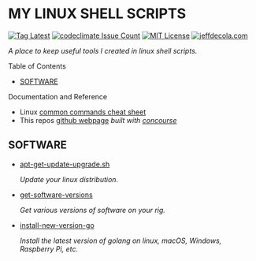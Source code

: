 # MY LINUX SHELL SCRIPTS

[![Tag Latest](https://badgen.net/github/tag/JeffDeCola/my-linux-shell-scripts)](https://github.com/JeffDeCola/my-linux-shell-scripts/tags)
[![codeclimate Issue Count](https://codeclimate.com/github/JeffDeCola/my-linux-shell-scripts/badges/issue_count.svg)](https://codeclimate.com/github/JeffDeCola/my-linux-shell-scripts/issues)
[![MIT License](http://img.shields.io/:license-mit-blue.svg)](http://jeffdecola.mit-license.org)
[![jeffdecola.com](https://img.shields.io/badge/website-jeffdecola.com-blue)](https://jeffdecola.com)

_A place to keep useful tools I created in linux shell scripts._

Table of Contents

* [SOFTWARE](https://github.com/JeffDeCola/my-linux-shell-scripts#software)

Documentation and Reference

* Linux
  [common commands cheat sheet](https://github.com/JeffDeCola/my-cheat-sheets/tree/master/software/development/operating-systems/linux/common-commands-cheat-sheet)
* This repos
  [github webpage](https://jeffdecola.github.io/my-linux-shell-scripts/)
  _built with
  [concourse](https://github.com/JeffDeCola/my-linux-shell-scripts/blob/master/ci-README.md)_

## SOFTWARE

* [apt-get-update-upgrade.sh](https://github.com/JeffDeCola/my-linux-shell-scripts/tree/master/software/apt-get-update-upgrade)

  _Update your linux distribution._

* [get-software-versions](https://github.com/JeffDeCola/my-linux-shell-scripts/tree/master/software/get-software-versions)

  _Get various versions of software on your rig._

* [install-new-version-go](https://github.com/JeffDeCola/my-linux-shell-scripts/tree/master/software/install-new-version-go)

  _Install the latest version of golang on linux, macOS, Windows, Raspberry Pi, etc._
